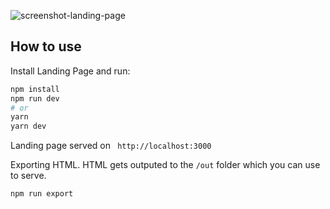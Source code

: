 ![screenshot-landing-page](https://user-images.githubusercontent.com/967897/55104769-454d9f00-5088-11e9-8503-aca047b901c6.jpg)

## How to use

Install Landing Page and run:

```bash
npm install
npm run dev
# or
yarn
yarn dev
```

Landing page served on ` http://localhost:3000`

Exporting HTML. HTML gets outputed to the `/out` folder which you can use to serve.
```bash
npm run export
```
